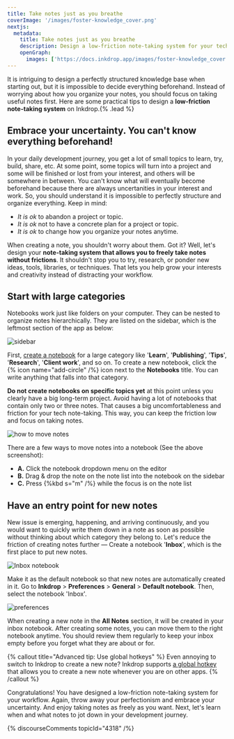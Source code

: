 ```yaml
---
title: Take notes just as you breathe
coverImage: '/images/foster-knowledge_cover.png'
nextjs:
  metadata:
    title: Take notes just as you breathe
    description: Design a low-friction note-taking system for your tech knowledge base
    openGraph:
      images: ['https://docs.inkdrop.app/images/foster-knowledge_cover.png']
---
```


It is intriguing to design a perfectly structured knowledge base when starting out, but it is impossible to decide everything beforehand.
Instead of worrying about how you organize your notes, you should focus on taking useful notes first.
Here are some practical tips to design a **low-friction note-taking system** on Inkdrop.{% .lead %}

## Embrace your uncertainty. You can't know everything beforehand!

In your daily development journey, you get a lot of small topics to learn, try, build, share, etc.
At some point, some topics will turn into a project and some will be finished or lost from your interest, and others will be somewhere in between.
You can't know what will eventually become beforehand because there are always uncertanities in your interest and work.
So, you should understand it is impossible to perfectly structure and organize everything.
Keep in mind:

- _It is ok_ to abandon a project or topic.
- _It is ok_ not to have a concrete plan for a project or topic.
- _It is ok_ to change how you organize your notes anytime.

When creating a note, you shouldn't worry about them. Got it?
Well, let's design your **note-taking system that allows you to freely take notes without frictions**.
It shouldn't stop you to try, research, or ponder new ideas, tools, libraries, or techniques.
That lets you help grow your interests and creativity instead of distracting your workflow.

## Start with large categories

Notebooks work just like folders on your computer. They can be nested to organize notes hierarchically.
They are listed on the sidebar, which is the leftmost section of the app as below:

![sidebar](/images/low-friction-note-taking-system_first-notebooks.png)

First, [create a notebook](/start-guide/create-a-notebook) for a large category like '**Learn**', '**Publishing**', '**Tips**', '**Research**', '**Client work**', and so on.
To create a new notebook, click the {% icon name="add-circle" /%} icon next to the **Notebooks** title.
You can write anything that falls into that category.

**Do not create notebooks on specific topics yet** at this point unless you clearly have a big long-term project.
Avoid having a lot of notebooks that contain only two or three notes.
That causes a big uncomfortableness and friction for your tech note-taking.
This way, you can keep the friction low and focus on taking notes.

![how to move notes](/images/low-friction-note-taking-system_move-notes.png)

There are a few ways to move notes into a notebook (See the above screenshot):

- **A.** Click the notebook dropdown menu on the editor
- **B.** Drag & drop the note on the note list into the notebook on the sidebar
- **C.** Press {%kbd s="m" /%} while the focus is on the note list

## Have an entry point for new notes

New issue is emerging, happening, and arriving continuously, and you would want to quickly write them down in a note as soon as possible without thinking about which category they belong to.
Let's reduce the friction of creating notes further — Create a notebook '**Inbox**', which is the first place to put new notes.

![Inbox notebook](/images/low-friction-note-taking-system_inbox.png)

Make it as the default notebook so that new notes are automatically created in it.
Go to **Inkdrop** > **Preferences** > **General** > **Default notebook**. Then, select the notebook 'Inbox'.

![preferences](/images/organize-notebooks_default-notebook.png)

When creating a new note in the **All Notes** section, it will be created in your inbox notebook.
After creating some notes, you can move them to the right notebook anytime.
You should review them regularly to keep your inbox empty before you forget what they are about or for.

{% callout title="Advanced tip: Use global hotkeys" %}
Even annoying to switch to Inkdrop to create a new note?
Inkdrop supports [a global hotkey](/reference/key-customizations#create-a-note-and-show-it-in-a-separate-window) that allows you to create a new note whenever you are on other apps.
{% /callout %}

Congratulations! You have designed a low-friction note-taking system for your workflow.
Again, throw away your perfectionism and embrace your uncertainty. And enjoy taking notes as freely as you want.
Next, let's learn when and what notes to jot down in your development journey.

{% discourseComments topicId="4318" /%}
